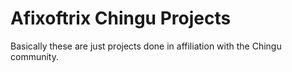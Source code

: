 # Afixoftrix Chingu Projects

Basically these are just projects done in affiliation with the Chingu community.
